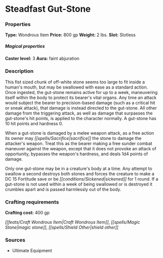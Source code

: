 ﻿---
Title: "Steadfast Gut-Stone"
Type: "Wondrous Item"
Price: "800 gp"
Weight: "2 lbs."
Slot: "Slotless"
Caster level: "3"
Aura: "faint abjuration"
Description: |
  "This fist sized chunk of off-white stone seems too large to fit inside a human's mouth, but may be swallowed with ease as a standard action. Once ingested, the gut-stone remains active for up to a week, maneuvering itself within the body to protect its bearer's vital organs. Any time an attack would subject the bearer to precision-based damage (such as a critical hit or sneak attack), that damage is instead directed to the gut-stone. All other damage from the triggering attack, as well as damage that surpasses the gut-stone's hit points, is applied to the character normally. A gut-stone has 10 hit points and hardness 0.
  When a gut-stone is damaged by a melee weapon attack, as a free action its owner may sacrifice the stone to damage the attacker's weapon. Treat this as the bearer making a free sunder combat maneuver against the weapon, except that it does not provoke an attack of opportunity, bypasses the weapon's hardness, and deals 1d4 points of damage.
  Only one gut-stone may be in a creature's body at a time. Any attempt to swallow a second destroys both stones and forces the creature to make a DC 15 Fortitude save or be sickened for 1 round. If a gut-stone is not used within a week of being swallowed or is destroyed it crumbles apart and is passed harmlessly out of the body."
Crafting cost: "400 gp"
Sources: "['Ultimate Equipment']"
---

# Steadfast Gut-Stone

### Properties

**Type:** Wondrous Item **Price:** 800 gp **Weight:** 2 lbs. **Slot:** Slotless

##### Magical properties

**Caster level:** 3 **Aura:** faint abjuration

### Description

This fist sized chunk of off-white stone seems too large to fit inside a human's mouth, but may be swallowed with ease as a standard action. Once ingested, the gut-stone remains active for up to a week, maneuvering itself within the body to protect its bearer's vital organs. Any time an attack would subject the bearer to precision-based damage (such as a critical hit or sneak attack), that damage is instead directed to the gut-stone. All other damage from the triggering attack, as well as damage that surpasses the gut-stone's hit points, is applied to the character normally. A gut-stone has 10 hit points and hardness 0.

When a gut-stone is damaged by a melee weapon attack, as a free action its owner may _[[spells/Sacrifice|sacrifice]]_ the stone to damage the attacker's weapon. Treat this as the bearer making a free sunder combat maneuver against the weapon, except that it does not provoke an attack of opportunity, bypasses the weapon's hardness, and deals 1d4 points of damage.

Only one gut-stone may be in a creature's body at a time. Any attempt to swallow a second destroys both stones and forces the creature to make a DC 15 Fortitude save or be _[[conditions/Sickened|sickened]]_ for 1 round. If a gut-stone is not used within a week of being swallowed or is destroyed it crumbles apart and is passed harmlessly out of the body.

### Crafting requirements

**Crafting cost:** 400 gp

_[[feats/Craft Wondrous Item|Craft Wondrous Item]]_, _[[spells/Magic Stone|magic stone]]_, _[[spells/Shield Other|shield other]]_

### Sources

* Ultimate Equipment